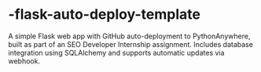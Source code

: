 # -flask-auto-deploy-template
A simple Flask web app with GitHub auto-deployment to PythonAnywhere, built as part of an SEO Developer Internship assignment. Includes database integration using SQLAlchemy and supports automatic updates via webhook.
